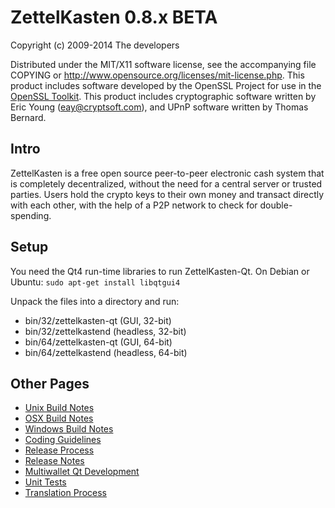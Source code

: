ZettelKasten 0.8.x BETA
====================

Copyright (c) 2009-2014 The developers

Distributed under the MIT/X11 software license, see the accompanying
file COPYING or http://www.opensource.org/licenses/mit-license.php.
This product includes software developed by the OpenSSL Project for use in the [OpenSSL Toolkit](http://www.openssl.org/). This product includes
cryptographic software written by Eric Young ([eay@cryptsoft.com](mailto:eay@cryptsoft.com)), and UPnP software written by Thomas Bernard.


Intro
---------------------
ZettelKasten is a free open source peer-to-peer electronic cash system that is
completely decentralized, without the need for a central server or trusted
parties.  Users hold the crypto keys to their own money and transact directly
with each other, with the help of a P2P network to check for double-spending.


Setup
---------------------
You need the Qt4 run-time libraries to run ZettelKasten-Qt. On Debian or Ubuntu:
	`sudo apt-get install libqtgui4`

Unpack the files into a directory and run:

- bin/32/zettelkasten-qt (GUI, 32-bit)
- bin/32/zettelkastend (headless, 32-bit)
- bin/64/zettelkasten-qt (GUI, 64-bit)
- bin/64/zettelkastend (headless, 64-bit)


Other Pages
---------------------
- [Unix Build Notes](build-unix.md)
- [OSX Build Notes](build-osx.md)
- [Windows Build Notes](build-msw.md)
- [Coding Guidelines](coding.md)
- [Release Process](release-process.md)
- [Release Notes](release-notes.md)
- [Multiwallet Qt Development](multiwallet-qt.md)
- [Unit Tests](unit-tests.md)
- [Translation Process](translation_process.md)
